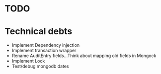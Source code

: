 
# TODO

# Technical debts
- Implement Dependency injection
- Implement transaction wrapper
- Rename AuditEntry fields...Think about mapping old fields in Mongock
- Implement Lock
- Test/debug mongodb dates

